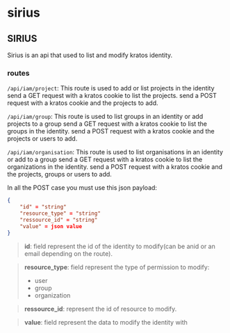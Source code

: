# sirius

## SIRIUS
Sirius is an api that used to list and modify kratos identity.

### routes

``/api/iam/project``:
This route is used to add or list projects in the identity 
send a GET request with a kratos cookie to list the projects.
send a POST request with a kratos cookie and the projects to add.

``/api/iam/group``:
This route is used to list groups in an identity or add projects to a group
send a GET request with a kratos cookie to list the groups in the identity.
send a POST request with a kratos cookie and the projects or users to add.

``/api/iam/organisation``:
This route is used to list organisations in an identity or add  to a group
send a GET request with a kratos cookie to list the organizations in the identity.
send a POST request with a kratos cookie and the projects, groups or users to add.

In all the POST case you must use this json payload:
```json
{
    "id" = "string"
    "resource_type" = "string"
    "ressource_id" = "string"
    "value" = json value
}
```
> __id__: field represent the id of the identity to modify(can be anid or an email
depending on the route).


> __resource_type__: field represent the type of permission to modify:
> - user
> - group
> - organization

> __ressource_id__: represent the id of resource to modify.

> __value__: field represent the data to modify the identity with
